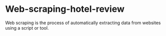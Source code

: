 # Web-scraping-hotel-review
Web scraping is the process of automatically extracting data from websites using a script or tool.
